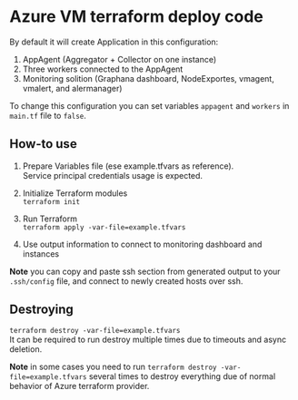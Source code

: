 # Azure VM terraform deploy code
By default it will create Application in this configuration:

1. AppAgent (Aggregator + Collector on one instance)
2. Three workers connected to the AppAgent
3. Monitoring solition (Graphana dashboard, NodeExportes, vmagent, vmalert, and alermanager)

To change this configuration you can set variables `appagent` and `workers` in `main.tf` file to `false`.

## How-to use

1. Prepare Variables file (ese example.tfvars as reference).   
   Service principal credentials usage is expected.

2. Initialize Terraform modules   
   `terraform init`

3. Run Terraform   
   `terraform apply -var-file=example.tfvars`

4. Use output information to connect to monitoring dashboard and instances   

**Note** you can copy and paste ssh section from generated output to your `.ssh/config` file, and connect to newly created hosts over ssh.

## Destroying

`terraform destroy -var-file=example.tfvars`   
It can be required to run destroy multiple times due to timeouts and async deletion.   

**Note** in some cases you need to run `terraform destroy -var-file=example.tfvars` several times to destroy everything due of normal behavior of Azure terraform provider.
